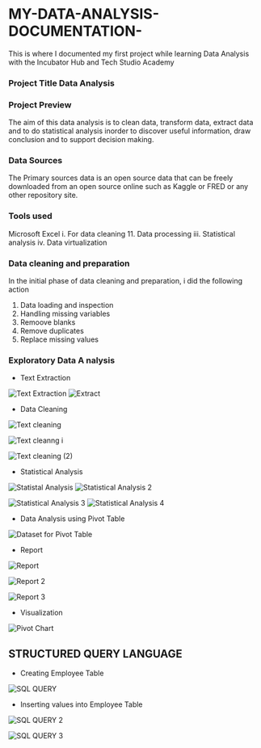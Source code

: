 # MY-DATA-ANALYSIS-DOCUMENTATION-
This is where I documented my first project while learning Data Analysis with the Incubator Hub and Tech Studio Academy

### Project Title Data Analysis

### Project Preview
The aim of this data analysis is to clean data, transform data, extract data and to do statistical analysis inorder to discover useful information, draw conclusion and to support decision making.
### Data Sources

The Primary sources data is an open source data that can be freely downloaded from an open source online such as Kaggle or FRED or any other repository site.

### Tools used

Microsoft Excel
 i. For data cleaning
 11. Data processing
 iii. Statistical analysis
 iv. Data virtualization

 ### Data cleaning and preparation

 In the initial phase of data cleaning and preparation, i did the following action

 1. Data loading and inspection
 2. Handling missing variables
 3. Remoove blanks
 4. Remove duplicates
 5. Replace missing values
    
### Exploratory Data A nalysis

- Text Extraction

![Text Extraction](https://github.com/user-attachments/assets/4d37f14b-a7db-46d1-9e61-0895ce3eccf9)  ![Extract](https://github.com/user-attachments/assets/bfe30495-5247-43ff-b31b-b71afe324679)

- Data Cleaning

![Text cleaning](https://github.com/user-attachments/assets/5fd2b3f6-bc24-40e2-8a29-e3f5817b5249)

![Text cleanng i](https://github.com/user-attachments/assets/559fcb41-dece-4cc3-ba7d-fb414296c410)

![Text cleaning (2)](https://github.com/user-attachments/assets/bdbc07d3-3a35-4024-b5d9-4e07c2d4501e)

- Statistical Analysis

![Statistal Analysis](https://github.com/user-attachments/assets/4eff9cd8-3e0f-44d0-9928-1b3ec6a3952a) ![Statistical Analysis 2](https://github.com/user-attachments/assets/18a928b6-b987-4b2c-9cdd-4ba968d2624f)

![Statistical Analysis 3](https://github.com/user-attachments/assets/459b44db-3f5f-4d10-95da-90e143571ca0) ![Statistical Analysis 4](https://github.com/user-attachments/assets/06ca2856-cf24-40df-a320-7da94226758c)

- Data Analysis using Pivot Table

![Dataset for Pivot Table](https://github.com/user-attachments/assets/99cfc37e-cc0b-4029-8386-ee139105a3e3)

- Report

![Report](https://github.com/user-attachments/assets/20de2d2f-a4de-4988-8fa4-2adbe8303a93)

![Report 2](https://github.com/user-attachments/assets/b59dac7c-07b6-4b09-8d79-47f34f19e48d)

![Report 3](https://github.com/user-attachments/assets/4f6907ad-8f80-4ddc-8bb6-df2034dce2e7)

- Visualization

![Pivot Chart](https://github.com/user-attachments/assets/e8ee8346-7b5d-45ae-9f68-c735fe68312a)

## STRUCTURED QUERY LANGUAGE

- Creating Employee Table

![SQL QUERY ](https://github.com/user-attachments/assets/3e6dc910-b88e-49e3-8432-9f3fbe8338b0)

- Inserting values into Employee Table

![SQL QUERY 2](https://github.com/user-attachments/assets/f4ed4bd3-22ce-43fc-8f84-896f743e52d8)

![SQL QUERY 3](https://github.com/user-attachments/assets/ed45e8d6-f377-4aa2-840a-f1c510fb0f4f)


































